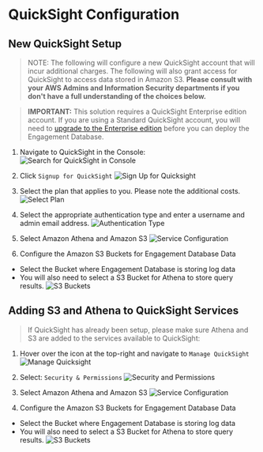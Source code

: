 # QuickSight Configuration

## New QuickSight Setup
> NOTE: The following will configure a new QuickSight account that will incur additional charges.  The following will also grant access for QuickSight to access data stored in Amazon S3.  **Please consult with your AWS Admins and Information Security departments if you don't have a full understanding of the choices below.**

> **IMPORTANT:** This solution requires a QuickSight Enterprise edition account.  If you are using a Standard QuickSight account, you will need to [upgrade to the Enterprise edition](https://docs.aws.amazon.com/quicksight/latest/user/upgrading-subscription.html) before you can deploy the Engagement Database.

1. Navigate to QuickSight in the Console:
![Search for QuickSight in Console](qs0.png)

2. Click `Signup for QuickSight`
![Sign Up for Quicksight](qs1.png)

3. Select the plan that applies to you. Please note the additional costs.
![Select Plan](qs2.png)

4. Select the appropriate authentication type and enter a username and admin email address.
![Authentication Type](qs3.png)

5. Select Amazon Athena and Amazon S3
![Service Configuration](qs4.png)

6. Configure the Amazon S3 Buckets for Engagement Database Data
- Select the Bucket where Engagement Database is storing log data
- You will also need to select a S3 Bucket for Athena to store query results.
![S3 Buckets](qs5.png)

## Adding S3 and Athena to QuickSight Services
> If QuickSight has already been setup, please make sure Athena and S3 are added to the services available to QuickSight:

1. Hover over the icon at the top-right and navigate to `Manage QuickSight`
![Manage Quicksight](qs11.png)

2. Select: `Security & Permissions`
![Security and Permissions](qs22.png)

3. Select Amazon Athena and Amazon S3
![Service Configuration](qs4.png)

4. Configure the Amazon S3 Buckets for Engagement Database Data
- Select the Bucket where Engagement Database is storing log data
- You will also need to select a S3 Bucket for Athena to store query results.
![S3 Buckets](qs5.png)